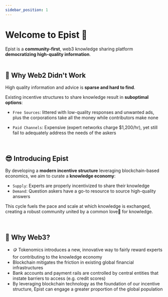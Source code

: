 ```yaml
---
sidebar_position: 1
---
```


# Welcome to Epist 🥰

Epist is a **community-first**, web3 knowledge sharing platform **democratizing high-quality information**.  
<br/>

## 😤 Why Web2 Didn't Work

High quality information and advice is **sparse and hard to find**.

Existing incentive structures to share knowledge result in **suboptimal options**: 
- `Free Sources`: littered with low-quality responses and unwanted ads, plus the corporations take all the money while contributors make none
  
- `Paid Channels`: Expensive (expert networks charge $1,200/hr), yet still fail to adequately address the needs of the askers

<br/>

## 😎 Introducing **Epist**

By developing a **modern incentive structure** leveraging blockchain-based economics, we aim to curate a **knowledge economy**:
- `Supply`: Experts are properly incentivized to share their knowledge
- `Demand`: Question askers have a go-to resource to source high-quality answers

This cycle fuels the pace and scale at which knowledge is exchanged, creating a robust community united by a common love💖 for knowledge. 

<br/>

## 💯 Why **Web3**?
- 🪙 Tokenomics introduces a new, innovative way to fairly reward experts for contributing to the knowledge economy
- Blockchain mitigates the friction in existing global financial infrastructures
- Bank accounts and payment rails are controlled by central entities that instate barriers to access (e.g. credit scores)
- By leveraging blockchain technology as the foundation of our incentive structure, Epist can engage a greater proportion of the global population

